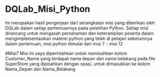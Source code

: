 # DQLab_Misi_Python
Ini merupakan hasil pengerjaan dari serangkaian misi yang diberikan oleh DQLab dalam setiap pertemuannya pada pelatihan Python. Setiap misi dirancang untuk mengasah pemahaman dan keterampilan peserta dalam mengimplementasikan materei python yang telah di pelajari sebelumnya dalam pertemuan, misi python dimulai dari misi 7 - misi 12

#Misi7
Misi ini saya diperintahkan untuk memisahkan kolom Customer_Name yang terdapat nama depan dan nama belakang pada file SuperStore yang dipisahkan dengan spasi, untuk dimasukkan ke kolom Nama_Depan dan Nama_Belakang  
